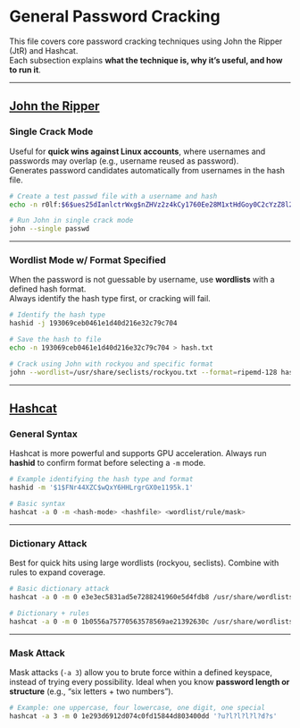 # General Password Cracking

This file covers core password cracking techniques using John the Ripper (JtR) and Hashcat.  
Each subsection explains **what the technique is, why it’s useful, and how to run it**.  

---

## [John the Ripper](https://github.com/openwall/john)

### Single Crack Mode
Useful for **quick wins against Linux accounts**, where usernames and passwords may overlap (e.g., username reused as password).  
Generates password candidates automatically from usernames in the hash file.  

```bash
# Create a test passwd file with a username and hash
echo -n r0lf:$6$ues25dIanlctrWxg$nZHVz2z4kCy1760Ee28M1xtHdGoy0C2cYzZ8l2sVa1kIa8K9gAcdBP.GI6ng/qA4oaMrgElZ1Cb9OeXO4Fvy3/:0:0:Rolf Sebastian:/home/r0lf:/bin/bash > passwd

# Run John in single crack mode
john --single passwd
```

---

### Wordlist Mode w/ Format Specified
When the password is not guessable by username, use **wordlists** with a defined hash format.  
Always identify the hash type first, or cracking will fail.  

```bash
# Identify the hash type
hashid -j 193069ceb0461e1d40d216e32c79c704

# Save the hash to file
echo -n 193069ceb0461e1d40d216e32c79c704 > hash.txt

# Crack using John with rockyou and specific format
john --wordlist=/usr/share/seclists/rockyou.txt --format=ripemd-128 hash.txt
```

---

## [Hashcat](https://github.com/hashcat/hashcat)

### General Syntax
Hashcat is more powerful and supports GPU acceleration. Always run **hashid** to confirm format before selecting a `-m` mode.  

```bash
# Example identifying the hash type and format
hashid -m '$1$FNr44XZC$wQxY6HHLrgrGX0e1195k.1'

# Basic syntax
hashcat -a 0 -m <hash-mode> <hashfile> <wordlist/rule/mask>
```

---

### Dictionary Attack
Best for quick hits using large wordlists (rockyou, seclists). Combine with rules to expand coverage.  

```bash
# Basic dictionary attack
hashcat -a 0 -m 0 e3e3ec5831ad5e7288241960e5d4fdb8 /usr/share/wordlists/rockyou.txt

# Dictionary + rules
hashcat -a 0 -m 0 1b0556a75770563578569ae21392630c /usr/share/wordlists/rockyou.txt -r /usr/share/hashcat/rules/best64.rule
```

---

### Mask Attack
Mask attacks (`-a 3`) allow you to brute force within a defined keyspace, instead of trying every possibility. 
Ideal when you know **password length or structure** (e.g., “six letters + two numbers”).  

```bash
# Example: one uppercase, four lowercase, one digit, one special
hashcat -a 3 -m 0 1e293d6912d074c0fd15844d803400dd '?u?l?l?l?l?d?s'
```
